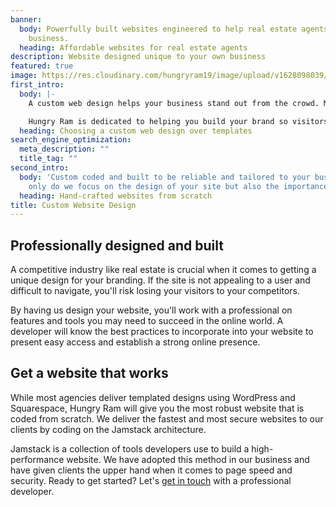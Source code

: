 ```yaml
---
banner:
  body: Powerfully built websites engineered to help real estate agents scale their
    business.
  heading: Affordable websites for real estate agents
description: Website designed unique to your own business
featured: true
image: https://res.cloudinary.com/hungryram19/image/upload/v1628098039/hungryram/karina-crisp_xlhli4.jpg
first_intro:
  body: |-
    A custom web design helps your business stand out from the crowd. Most businesses on a budget will rely on a prebuilt template from WordPress or Wix. It's a good starting point but later on, you might need something more customized so customers know your brand from your website.

    Hungry Ram is dedicated to helping you build your brand so visitors can easily identify your business. Have more questions? Let's talk about how we can help.
  heading: Choosing a custom web design over templates
search_engine_optimization:
  meta_description: ""
  title_tag: ""
second_intro:
  body: 'Custom coded and built to be reliable and tailored to your business. Not
    only do we focus on the design of your site but also the importance of SEO. '
  heading: Hand-crafted websites from scratch
title: Custom Website Design
---
```

## Professionally designed and built

A competitive industry like real estate is crucial when it comes to getting a unique design for your branding. If the site is not appealing to a user and difficult to navigate, you'll risk losing your visitors to your competitors.

By having us design your website, you'll work with a professional on features and tools you may need to succeed in the online world. A developer will know the best practices to incorporate into your website to present easy access and establish a strong online presence.

## Get a website that works

While most agencies deliver templated designs using WordPress and Squarespace, Hungry Ram will give you the most robust website that is coded from scratch. We deliver the fastest and most secure websites to our clients by coding on the Jamstack architecture.

Jamstack is a collection of tools developers use to build a high-performance website. We have adopted this method in our business and have given clients the upper hand when it comes to page speed and security. Ready to get started? Let's [get in touch](/contact) with a professional developer.